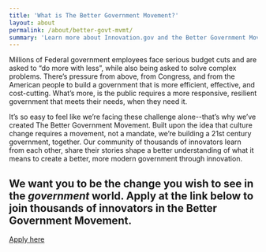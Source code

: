 ```yaml
---
title: 'What is The Better Government Movement?'
layout: about
permalink: /about/better-govt-mvmt/
summary: 'Learn more about Innovation.gov and the Better Government Movement'
---
```

<p class="usa-font-lead usa-width-one-whole">Millions of Federal government employees face serious budget cuts and are asked to “do more with less”, while also being asked to solve complex problems. There’s pressure from above, from Congress, and from the American people to build a government that is more efficient, effective, and cost-cutting. What’s more, is the public requires a more responsive, resilient government that meets their needs, when they need it.</p>

<p>It’s so easy to feel like we’re facing these challenge alone--that’s why we’ve created The Better Government Movement. Built upon the idea that culture change requires a movement, not a mandate, we’re building a 21st century government, together. Our community of thousands of innovators learn from each other, share their stories shape a better understanding of what it means to create a better, more modern government through innovation. </p>

<section class="usa-section banner tagline">
  <div class="usa-grid">
    <div class="usa-width-one-whole">
        <h2>We want you to be the change you wish to see in the <i>government</i> world. Apply at the link below to join thousands of innovators in the Better Government Movement.</h2>
      <div class="center-content">
        <a href="/about/" class="usa-button">Apply here</a>
      </div>
    </div>
  </div>
</section>
